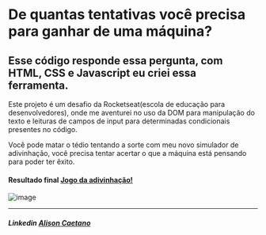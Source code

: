 # De quantas tentativas você precisa para ganhar de uma máquina?


## Esse código responde essa pergunta, com HTML, CSS e Javascript eu criei essa ferramenta.

Este projeto é um desafio da Rocketseat(escola de educação para desenvolvedores), onde me aventurei no uso da DOM para manipulação do texto e leituras de campos de input para determinadas condicionais presentes no código.

Você pode matar o tédio tentando a sorte com meu novo simulador de adivinhação, você precisa tentar acertar o que a máquina está pensando para poder ter êxito.

#### Resultado final <a href="https://adivinhe-o-numero-76mz.vercel.app/"> Jogo da adivinhação!</a>

![image](https://user-images.githubusercontent.com/78568924/192103816-616b2461-914a-4ba7-875d-f8ecd7a44e7e.png)

---

##### Linkedin <a href="https://www.linkedin.com/in/alisoncaetano/">Alison Caetano</a>
